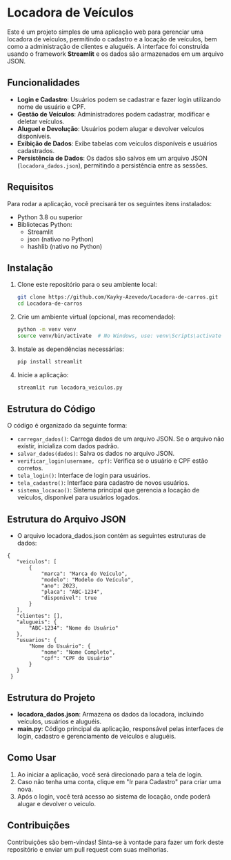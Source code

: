 
# Locadora de Veículos

Este é um projeto simples de uma aplicação web para gerenciar uma locadora de veículos, permitindo o cadastro e a locação de veículos, bem como a administração de clientes e aluguéis. A interface foi construída usando o framework **Streamlit** e os dados são armazenados em um arquivo JSON.

## Funcionalidades

  - **Login e Cadastro**: Usuários podem se cadastrar e fazer login utilizando nome de usuário e CPF.
  - **Gestão de Veículos**: Administradores podem cadastrar, modificar e deletar veículos.
  - **Aluguel e Devolução**: Usuários podem alugar e devolver veículos disponíveis.
  - **Exibição de Dados**: Exibe tabelas com veículos disponíveis e usuários cadastrados.
  - **Persistência de Dados**: Os dados são salvos em um arquivo JSON (`locadora_dados.json`), permitindo a persistência entre as sessões.

## Requisitos

Para rodar a aplicação, você precisará ter os seguintes itens instalados:

- Python 3.8 ou superior
- Bibliotecas Python:
  - Streamlit
  - json (nativo no Python)
  - hashlib (nativo no Python)

## Instalação

1. Clone este repositório para o seu ambiente local:

   ```bash
   git clone https://github.com/Kayky-Azevedo/Locadora-de-carros.git
   cd Locadora-de-carros
   ```

2. Crie um ambiente virtual (opcional, mas recomendado):

   ```bash
   python -m venv venv
   source venv/bin/activate  # No Windows, use: venv\Scripts\activate
   ```

3. Instale as dependências necessárias:

   ```bash
   pip install streamlit
   ```

4. Inicie a aplicação:

   ```bash
   streamlit run locadora_veiculos.py
   ```
## Estrutura do Código
  O código é organizado da seguinte forma:

  - `carregar_dados()`: Carrega dados de um arquivo JSON. Se o arquivo não existir, inicializa com dados padrão.
  - `salvar_dados(dados)`: Salva os dados no arquivo JSON.
  - `verificar_login(username, cpf)`: Verifica se o usuário e CPF estão corretos.
  - `tela_login()`: Interface de login para usuários.
  - `tela_cadastro()`: Interface para cadastro de novos usuários.
  - `sistema_locacao()`: Sistema principal que gerencia a locação de veículos, disponível para usuários logados.

## Estrutura do Arquivo JSON
 - O arquivo locadora_dados.json contém as seguintes estruturas de dados:
 ```
 {
    "veiculos": [
        {
            "marca": "Marca do Veículo",
            "modelo": "Modelo do Veículo",
            "ano": 2023,
            "placa": "ABC-1234",
            "disponivel": true
        }
    ],
    "clientes": [],
    "alugueis": {
        "ABC-1234": "Nome do Usuário"
    },
    "usuarios": {
        "Nome do Usuário": {
            "nome": "Nome Completo",
            "cpf": "CPF do Usuário"
        }
    }
  }
  ```

## Estrutura do Projeto

- **locadora_dados.json**: Armazena os dados da locadora, incluindo veículos, usuários e aluguéis.
- **main.py**: Código principal da aplicação, responsável pelas interfaces de login, cadastro e gerenciamento de veículos e aluguéis.

## Como Usar

1. Ao iniciar a aplicação, você será direcionado para a tela de login.
2. Caso não tenha uma conta, clique em "Ir para Cadastro" para criar uma nova.
3. Após o login, você terá acesso ao sistema de locação, onde poderá alugar e devolver o veiculo.

## Contribuições

Contribuições são bem-vindas! Sinta-se à vontade para fazer um fork deste repositório e enviar um pull request com suas melhorias.
